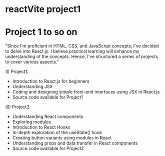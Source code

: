 # reactVite project1

# Project 1 to so on

"Since I'm proficient in HTML, CSS, and JavaScript concepts, I've decided to delve into React.js. I believe practical learning will enhance my understanding of the concepts. Hence, I've structured a series of projects to cover various aspects."



(I) Project1:
- Introduction to React.js for beginners
- Understanding JSX
- Coding and designing simple front-end interfaces using JSX in React.js
- Source code available for Project1

(II) Project2:
- Understanding React components
- Exploring modules
- Introduction to React Hooks
- In-depth exploration of the useState() hook
- Creating button variants using modules in React
- Understanding props and data transfer in React components
- Source code available for Project2

